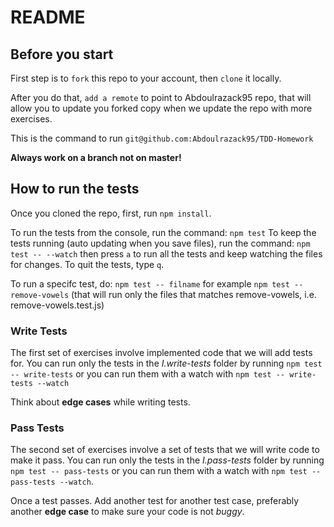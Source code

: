 # README

## Before you start

First step is to `fork` this repo to your account, then `clone` it locally.

After you do that, `add a remote` to point to Abdoulrazack95 repo, that will allow you to update you forked copy when we update the repo with more exercises.

This is the command to run
`git@github.com:Abdoulrazack95/TDD-Homework`

**Always work on a branch not on master!**

## How to run the tests

Once you cloned the repo, first, run `npm install`.

To run the tests from the console, run the command: `npm test`
To keep the tests running (auto updating when you save files), run the command: `npm test -- --watch` then press `a` to run all the tests and keep watching the files for changes. To quit the tests, type `q`.

To run a specifc test, do: `npm test -- filname` for example `npm test -- remove-vowels` (that will run only the files that matches remove-vowels, i.e. remove-vowels.test.js)

### Write Tests

The first set of exercises involve implemented code that we will add tests for. You can run only the tests in the _I.write-tests_ folder by running `npm test -- write-tests` or you can run them with a watch with `npm test -- write-tests --watch`

Think about **edge cases** while writing tests.

### Pass Tests

The second set of exercises involve a set of tests that we will write code to make it pass. You can run only the tests in the _I.pass-tests_ folder by running `npm test -- pass-tests` or you can run them with a watch with `npm test -- pass-tests --watch`.

Once a test passes. Add another test for another test case, preferably another **edge case** to make sure your code is not _buggy_.
